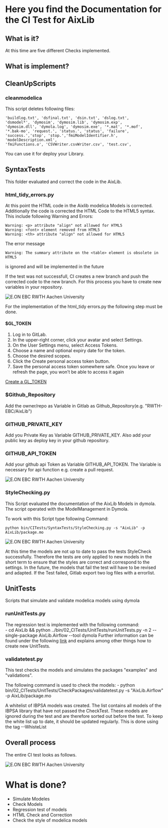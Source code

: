 # Here you find the Documentation for the CI Test for AixLib
## What is it?
At this time are five different Checks implemented. 




## What is implement?

## CleanUpScripts
 
### cleanmodelica

This script deletes following files:

	'buildlog.txt', 'dsfinal.txt', 'dsin.txt', 'dslog.txt', 
	'dsmodel*', 'dymosim', 'dymosim.lib', 'dymosim.exp', 
	'dymosim.dll', 'dymola.log', 'dymosim.exe', '*.mat', '*.mof', 
	'*.bak-mo', 'request.', 'status.', 'status', 'failure', 
	'success.','stop', 'stop.','fmiModelIdentifier.h', 'modelDescription.xml',
	'fmiFunctions.o', 'CSVWriter.csvWriter.csv', 'test.csv',

You can use it for deploy your Library.
## SyntaxTests
This folder evaluated and correct the code in the AixLib. 

### html_tidy_errors.py
At this point the HTML code in the Aixlib modelica Models is corrected.
Additionally the code is corrected  the HTML Code to the HTML5 syntax. This include following Warning and Errors: 

	Warning: <p> attribute "align" not allowed for HTML5
	Warning: <font> element removed from HTML5
	Warning: <th> attribute "align" not allowed for HTML5

The error message 

	Warning: The summary attribute on the <table> element is obsolete in HTML5 

is ignored and will be implemented in the future
	
   
If the test was not successfull, CI creates a new branch and push the corrected code to the new branch. 
For this process you have to create new variables in your repository.

![E.ON EBC RWTH Aachen University](../04_Documentation/Images/PipelineProcess.png)


For the implementation of the html_tidy errors.py the following step must be done.


#### $GL_TOKEN
1. Log in to GitLab.
2. In the upper-right corner, click your avatar and select Settings.
3. On the User Settings menu, select Access Tokens.
4. Choose a name and optional expiry date for the token.
5. Choose the desired scopes.
6. Click the Create personal access token button.
7. Save the personal access token somewhere safe. Once you leave or refresh the page, you won’t be able to access it again

[Create a GL_TOKEN](https://docs.gitlab.com/ce/user/profile/personal_access_tokens.html#creating-a-personal-access-token)

### $Github_Repository 
Add the owner/repo as Variable in Gitlab as Github_Repository(e.g. "RWTH-EBC/AixLib")

### GITHUB_PRIVATE_KEY
Add you Private Key as Variable GITHUB_PRIVATE_KEY. Also add your public key as deploy key in your github repository. 

### GITHUB_API_TOKEN
Add your github api Token as Variable GITHUB_API_TOKEN. The Variable is necessary for api function e.g. create a pull request. 

![E.ON EBC RWTH Aachen University](../04_Documentation/Images/CreateNewBranch.png)

### StyleChecking.py


This Script evaluated the documentation of the AixLib Models in dymola. The script operated with the ModelManagement in Dymola. 



To work with this Script type following Command:

	python bin/CITests/SyntaxTests/StyleChecking.py -s "AixLib" -p AixLib/package.mo 


![E.ON EBC RWTH Aachen University](../04_Documentation/Images/ModelManagement_StyleChecking.PNG)

At this time the models are not up to date to pass the tests StyleCheck successfully. Therefore the tests are only applied to new models in the short term to ensure that the styles are correct and correspond to the settings.
In the future, the models that fail the test will have to be revised and adapted.
If the Test failed, Gitlab export two log files with a errorlist.


## UnitTests
Scripts that simulate and validate modelica models using dymola	

### runUnitTests.py
The regression test is implemented with the following command:	
	-  cd AixLib && python ../bin/02_CITests/UnitTests/runUnitTests.py -n 2 --single-package AixLib.Airflow --tool dymola
Further information can be found under the following [link](https://git.rwth-aachen.de/sven.hinrichs/GitLabCI/-/blob/master/bin/04_Documentation/How_to_integrate_new_tests.md) and explains among other things how to create new UnitTests.



### validatetest.py
This test checks the models and simulates the packages "examples" and "validations". 

The following command is used to check the models:
	- python bin/02_CITests/UnitTests/CheckPackages/validatetest.py -s "AixLib.Airflow" -p AixLib/package.mo 

A whitelist of IBPSA models was created. The list contains all models of the IBPSA library that have not passed the CheckTest. These models are ignored during the test and are therefore sorted out before the test. 
To keep the white list up to date, it should be updated regularly. This is done using the tag --WhisteList

## Overall process

The entire CI test looks as follows.

![E.ON EBC RWTH Aachen University](../04_Documentation/Images/Pipeline.PNG)


# What is done?

- Simulate Modeles
- Check Models
- Regression test of models
- HTML Check and Correction
- Check the style of modelica models

